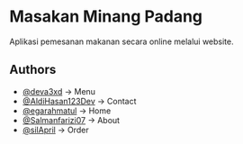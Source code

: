 
# Masakan Minang Padang

Aplikasi pemesanan makanan secara online melalui website.
## Authors

- [@deva3xd](https://www.github.com/deva3xd) -> Menu
- [@AldiHasan123Dev](https://www.github.com/AldiHasan123Dev) -> Contact
- [@egarahmatul](https://www.github.com/egarahmatul) -> Home
- [@Salmanfarizi07](https://www.github.com/Salmanfarizi07) -> About
- [@silApril](https://www.github.com/silApril) -> Order

